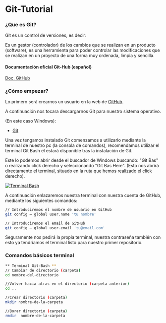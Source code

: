 # Git-Tutorial



### ¿Que es Git?

Git es un control de versiones, es decir:

Es un gestor (controlador) de los cambios que se realizan en un producto (software), es una herramienta para poder controlar las modificaciones que se realizan en un proyecto de una forma muy ordenada, limpia y sencilla.



#### Documentación oficial Git-Hub (español)

[Doc. GitHub](https://docs.github.com/es/github)



### ¿Cómo empezar?

Lo primero será crearnos un usuario en la web de [GitHub](https://docs.github.com/es/github).

A continuación nos tocara descargarnos Git para nuestro sistema operativo.

(En este caso Windows):

* [Git](https://gitforwindows.org)

Una vez tengamos instalado Git comenzamos a utilizarlo mediante la terminal de nuestro pc (la consola de comandos), recomendamos utilizar el terminal Git Bash el estará disponible tras la instalación de Git.

Este lo podemos abrir desde el buscador de Windows buscando: "Git Bas" o realizando click derecho y seleccionando "Git Bas Here". (Esto nos abrirá directamente el terminal, situado en la ruta que hemos realizado el click derecho).

[![Terminal Bash](https://i.postimg.cc/fbHXBdvC/Captura.jpg)](https://postimg.cc/SXMJKJ3Y)



A continuación enlazaremos nuestra terminal con nuestra cuenta de GitHub, mediante los siguientes comandos:

```bash
// Introduciremos el nombre de usuario en GitHub
git config – global user.name 'tu nombre'

// Introduciremos el email de GitHub
git config – global user.email 'tu@email.com'
```

Seguramente nos pedirá la propia terminal, nuestra contraseña también con esto ya tendríamos el terminal listo para nuestro primer repositorio.

### Comandos básicos terminal

```bash
** Terminal Git-Bash **
// Cambiar de directorio (carpeta)
cd nombre-del-directorio

//Volver hacia atras en el directorio (carpeta anterior)
cd ..

//Crear directorio (carpeta)
mkdir nombre-de-la-carpeta

//Borar directorio (carpeta)
rmdir  nombre-de-la-carpeta
```







